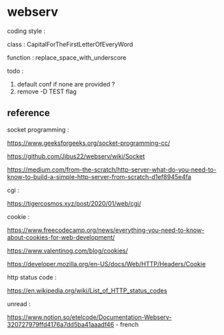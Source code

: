 # webserv

coding style :

class : CapitalForTheFirstLetterOfEveryWord

function : replace_space_with_underscore

todo :
1. default conf if none are provided ?
2. remove -D TEST flag

## reference

socket programming :

https://www.geeksforgeeks.org/socket-programming-cc/

https://github.com/Jibus22/webserv/wiki/Socket

https://medium.com/from-the-scratch/http-server-what-do-you-need-to-know-to-build-a-simple-http-server-from-scratch-d1ef8945e4fa

cgi :

https://tigercosmos.xyz/post/2020/01/web/cgi/

cookie :

https://www.freecodecamp.org/news/everything-you-need-to-know-about-cookies-for-web-development/

https://www.valentinog.com/blog/cookies/

https://developer.mozilla.org/en-US/docs/Web/HTTP/Headers/Cookie

http status code :

https://en.wikipedia.org/wiki/List_of_HTTP_status_codes

unread :

https://www.notion.so/etelcode/Documentation-Webserv-320727979ffd4176a7dd5ba41aaadf46 - french
